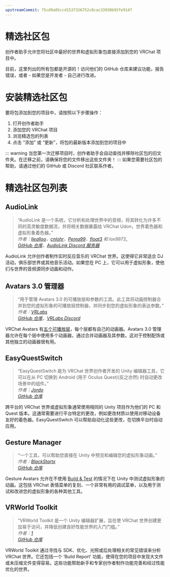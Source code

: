 ```yaml
---
upstreamCommit: 75cd9a85ccd1537326752c8cac33938b93fe9147
---
```


# 精选社区包
创作者助手允许您将社区中最好的世界和虚拟形象包直接添加到您的 VRChat 项目中。

目前，这里列出的所有包都是开源的！访问他们的 GitHub 仓库来建议功能，报告错误，或者 - 如果您是开发者 - 自己进行改进。

# 安装精选社区包
要将包添加到您的项目中，请按照以下步骤操作：
1. 打开创作者助手
2. 添加您的 VRChat 项目
3. 浏览精选包的列表
4. 点击 “添加” 或 “更新”，将包的最新版本添加到您的项目中

::: warning
当您第一次迁移项目时，创作者助手会自动查找并移除社区包的旧文件夹。在迁移之前，请确保将您的文件移出这些文件夹！
:::
如果您需要社区包的帮助，请通过他们的 GitHub 或 Discord 社区联系作者。

# 精选社区包列表
## AudioLink
>“AudioLink 是一个系统，它分析和处理世界中的音频，将其转化为许多不同的高灵敏度数据流，并将相关数据暴露给 VRChat Udon，世界着色器和虚拟形象着色器。”<br />
>*作者：[llealloo](https://twitter.com/llealloo)，[cnlohr](https://twitter.com/cnlohr)，[Pema99](https://twitter.com/pemathedev)，[float3](https://twitter.com/float3x3) 和 lox9973_<br />
>[GitHub 仓库](https://github.com/llealloo/vrc-udon-audio-link)，[AudioLink Discord 服务器](https://discord.gg/d5wjNwZBR3)*

AudioLink 允许创作者制作实时反应音乐的 VRChat 世界。这使得它非常适合 DJ 活动，俱乐部世界或其他音乐活动。如果您在 PC 上，它可以用于虚拟形象，使他们与世界的音频源同步动画和动作。

## Avatars 3.0 管理器
>“用于管理 Avatars 3.0 的可播放层和参数的工具。此工具将动画控制器合并到您的虚拟形象的可播放层控制器，并同步到您的虚拟形象的表达参数。”<br />
>*作者：[VRLabs](https://twitter.com/vrlabsdev)<br />
[GitHub 仓库](https://github.com/VRLabs/Avatars-3.0-Manager)，[VRLabs Discord](https://t.co/gP9HZT6EKB)*

VRChat Avatars 有[五个可播放层](/creators.vrchat.com/worlds/udon/using-build-test)，每个层都有自己的动画器。Avatars 3.0 管理器允许在每个层中使用多个动画器，通过合并动画器及其参数。这对于控制配饰或其他独立的动画器很有用。

## EasyQuestSwitch
>“EasyQuestSwitch 是为 VRChat 世界创作者开发的 Unity 编辑器工具，它可以在从 PC 切换到 Android (用于 Oculus Quest)(反之亦然) 时自动更改场景中的组件。”<br />
>*作者：[Jordo](https://twitter.com/JordoVR)<br />
[GitHub 仓库](https://github.com/JordoVR/EasyQuestSwitch)*

跨平台的 VRChat 世界或虚拟形象通常使用相同的 Unity 项目作为他们的 PC 和 Quest 版本。这通常需要进行平台特定的更改，例如更改材质以使用对移动设备友好的着色器。EasyQuestSwitch 可以帮助自动化这些更改，在切换平台时自动应用。

## Gesture Manager
>“一个工具，可以帮助您直接在 Unity 中预览和编辑您的虚拟形象动画。”<br />
>*作者：[BlackStartx](https://twitter.com/BlackStartxVRC)<br />
[GitHub 仓库](https://github.com/BlackStartx/VRC-Gesture-Manager)*

Gesture Avatars 允许在不使用 [Build & Test](/creators.vrchat.com/worlds/udon/using-build-test) 的情况下在 Unity 中测试虚拟形象的动画。这包括 VRChat 表情菜单的复刻、一个非常有用的调试菜单，以及用于测试和改进您的虚拟形象的各种其他工具。

## VRWorld Toolkit
>“VRWorld Toolkit 是一个 Unity 编辑器扩展，旨在使 VRChat 世界创建更加易于访问，并降低创建良好性能世界的入门门槛。”<br />
>*作者：[1](https://twitter.com/oneVRdev)<br />
>[GitHub 仓库](https://github.com/oneVR/VRWorldToolkit)*

VRWorld Toolkit 通过寻找与 SDK、优化、光照或后处理相关的常见错误来分析 VRChat 世界。它还包括一个 ‘Build Report’ 功能，使得在您的项目中发现大文件或未压缩文件变得容易。这些功能帮助新手和专家创作者制作功能完善和经过性能优化的世界。